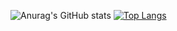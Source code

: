 ![Anurag's GitHub stats](https://github-readme-stats.vercel.app/api?username=GabrielAllba&show_icons=true&theme=buefy)
[![Top Langs](https://github-readme-stats.vercel.app/api/top-langs/?username=GabrielAllba&hide_progress=true&theme=buefy&langs_count=12)](https://github.com/anuraghazra/github-readme-stats)
